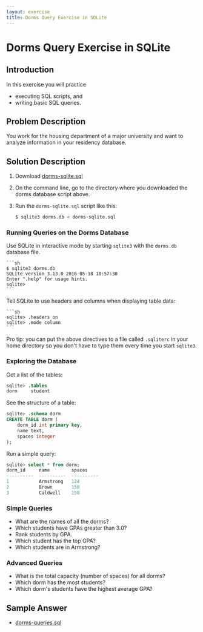 ```yaml
---
layout: exercise
title: Dorms Query Exercise in SQLite
---
```


# Dorms Query Exercise in SQLite

## Introduction

In this exercise you will practice

- executing SQL scripts, and
- writing basic SQL queries.

## Problem Description

You work for the housing department of a major university and want to analyze information in your residency database.

## Solution Description

1. Download [dorms-sqlite.sql](dorms-sqlite.sql)
2. On the command line, go to the directory where you downloaded the dorms database script above.
3. Run the `dorms-sqlite.sql` script like this:

   ```sh
   $ sqlite3 dorms.db < dorms-sqlite.sql
   ```

### Running Queries on the Dorms Database

Use SQLite in interactive mode by starting `sqlite3` with the `dorms.db` database file.

    ```sh
    $ sqlite3 dorms.db
    SQLite version 3.13.0 2016-05-18 10:57:30
    Enter ".help" for usage hints.
    sqlite>
    ```

Tell SQLite to use headers and columns when displaying table data:

    ```sh
    sqlite> .headers on
    sqlite> .mode column
    ```

Pro tip: you can put the above directives to a file called `.sqliterc` in your home directory so you don't have to type them every time you start `sqlite3`.

### Exploring the Database

Get a list of the tables:

```sql
sqlite> .tables
dorm     student
```

See the structure of a table:

```sql
sqlite> .schema dorm
CREATE TABLE dorm (
    dorm_id int primary key,
    name text,
    spaces integer
);
```

Run a simple query:

```sql
sqlite> select * from dorm;
dorm_id     name        spaces
----------  ----------  ----------
1           Armstrong   124
2           Brown       158
3           Caldwell    158
```

### Simple Queries

- What are the names of all the dorms?
- Which students have GPAs greater than 3.0?
- Rank students by GPA.
- Which student has the top GPA?
- Which students are in Armstrong?

### Advanced Queries

- What is the total capacity (number of spaces) for all dorms?
- Which dorm has the most students?
- Which dorm's students have the highest average GPA?

## Sample Answer

- [dorms-queries.sql](dorms-queries.sql)